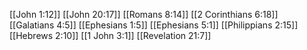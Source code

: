 [[John 1:12]]
[[John 20:17]]
[[Romans 8:14]]
[[2 Corinthians 6:18]]
[[Galatians 4:5]]
[[Ephesians 1:5]]
[[Ephesians 5:1]]
[[Philippians 2:15]]
[[Hebrews 2:10]]
[[1 John 3:1]]
[[Revelation 21:7]]
